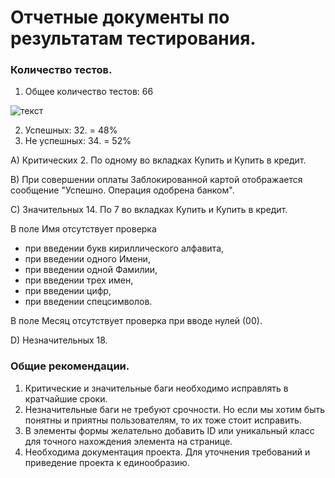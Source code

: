 # Отчетные документы по результатам тестирования.

### Количество тестов.
1. Общее количество тестов: 66

![текст](https://sun9-21.userapi.com/impg/NFvIn2L0H-LDVRKASdk64V6NIz1kFLUxLLnbLA/wLRIBgQhK7c.jpg?size=1920x1080&quality=95&sign=2ccc53efec10f23b52415c008fec3c05&type=album)

2. Успешных: 32. = 48%
3. Не успешных: 34. = 52%

A) Критических 2. По одному во вкладках Купить и Купить в кредит.

B) При совершении оплаты Заблокированной картой 
отображается сообщение "Успешно. Операция одобрена банком".

C) Значительных 14. По 7 во вкладках Купить и Купить в кредит.

В поле Имя отсутствует проверка
- при введении букв кириллического алфавита,
- при введении одного Имени,
- при введении одной Фамилии,
- при введении трех имен,
- при введении цифр,
- при введении спецсимволов.

В поле Месяц отсутствует проверка при вводе нулей (00).

D) Незначительных 18.

### Общие рекомендации.

1. Критические и значительные баги необходимо исправлять в кратчайшие сроки.
2. Незначительные баги не требуют срочности. 
Но если мы хотим быть понятны и приятны пользователям, то их тоже стоит исправить.
3. В элементы формы желательно добавить ID или уникальный класс для точного нахождения элемента на странице.
4. Необходима документация проекта. Для уточнения требований и приведение проекта к единообразию.